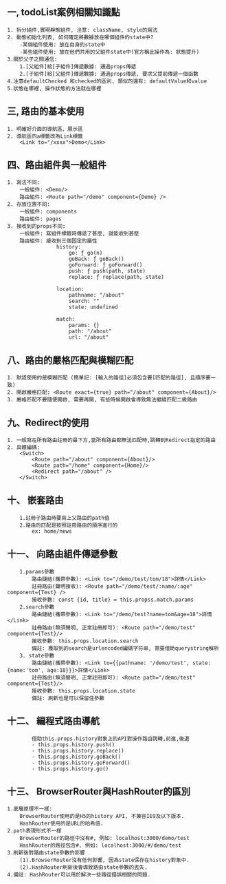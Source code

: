 ## 一, todoList案例相關知識點
    1. 拆分組件,實現靜態組件, 注意: className, style的寫法
    2. 動態初始化列表, 如何確定將數據放在哪個組件的state中?
        -某個組件使用: 放在自身的state中
        -某些組件使用: 放在他們共用的父組件state中(官方稱此操作為: 狀態提升)
    3.關於父子之間通信:
        1.[父組件]給[子組件]傳遞數據: 通過props傳遞
        2.[子組件]給[父組件]傳遞數據: 通過props傳遞, 要求父提前傳遞一個函數
    4.注意defaultChecked 和checked的區別, 類似的還有: defaultValue和value
    5.狀態在哪裡, 操作狀態的方法就在哪裡


## 三, 路由的基本使用
    1. 明確好介面的導航區、展示區
    2. 導航區的a標籤改為Link標籤
        <Link to="/xxxx">Demo</Link>


## 四、路由組件與一般組件
    1. 寫法不同:
        一般組件: <Demo/>
        路由組件: <Route path="/demo" component={Demo} />
    2. 存放位置不同:
        一般組件: components
        路由組件: pages
    3. 接收到的props不同:
        一般組件: 寫組件標籤時傳遞了甚麼, 就能收到甚麼
        路由組件: 接收到三個固定的屬性
                    history:
                        go: ƒ go(n)
                        goBack: ƒ goBack()
                        goForward: ƒ goForward()
                        push: ƒ push(path, state)
                        replace: ƒ replace(path, state)

                    location:
                        pathname: "/about"
                        search: ""
                        state: undefined

                    match:
                        params: {}
                        path: "/about"
                        url: "/about"


## 八、路由的嚴格匹配與模糊匹配
    1. 默認使用的是模糊匹配 (簡單記: [輸入的路徑]必須包含要[匹配的路徑], 且順序要一致)
    2. 開啟嚴格匹配: <Route exact={true} path="/about" component={About}/>
    3. 嚴格匹配不要隨便開啟, 需要再開, 有些時候開啟會導致無法繼續匹配二級路由

## 九、Redirect的使用
    1. 一般寫在所有路由註冊的最下方,當所有路由都無法匹配時,跳轉到Redirect指定的路由
    2. 具體編碼:
        <Switch>
            <Route path="/about" component={About}/>
            <Route path="/home" component={Home}/>
            <Redirect path="/about" />
        </Switch>

        
## 十、 嵌套路由
        1.註冊子路由時要寫上父路由的path值
        2.路由的匹配是按照註冊路由的順序進行的
            ex: home/news
## 十一、 向路由組件傳遞參數
        1.params參數
            路由鏈結(攜帶參數): <Link to="/demo/test/tom/18">詳情</Link>
            註冊路由(聲明接收): <Route path="/demo/test/:name/:age" component={Test} />
            接收參數: const {id, title} = this.propss.match.params
        2.search參數
            路由鏈結(攜帶參數): <Link to="/demo/test?name=tom&age=18">詳情</Link>
            註冊路由(無須聲明, 正常註冊即可): <Route path="/demo/test" component={Test}/>
            接收參數: this.props.location.search
            備註: 獲取到的search是urlencoded編碼字符串, 需要借助querystring解析
        3. state參數
            路由鏈結(攜帶參數): <Link to={{pathname: '/demo/test', state:{name:'tom', age:18}}}>詳情</Link>
            註冊路由(無須聲明, 正常註冊即可): <Route path="/demo/test" component={Test}/>
            接收參數: this.props.location.state
            備註: 刷新也是可以保留住參數
            

## 十二、 編程式路由導航
            借助this.props.history對象上的API對操作路由跳轉,前進,後退
            - this.props.history.push()
            - this.props.history.replace()
            - this.props.history.goBack()
            - this.props.history.goForward()
            - this.props.history.go()

## 十三、 BrowserRouter與HashRouter的區別
    1.底層原理不一樣:
        BrowserRouter使用的是H5的history API, 不兼容IE9及以下版本.
        HashRouter使用的是URL的哈希值.
    2.path表現形式不一樣
        BrowserRouter的路徑中沒有#, 例如: localhost:3000/demo/test
        HashRouter的路徑包含#, 例如: localhost:3000/#/demo/test
    3.刷新後對路由state參數的影響
        (1).BrowserRouter沒有任何影響, 因為state保存在history對象中.
        (2).HashRouter刷新後會導致路由state參數的丟失.
    4.備註: HashRouter可以用於解決一些路徑錯誤相關的問題.

